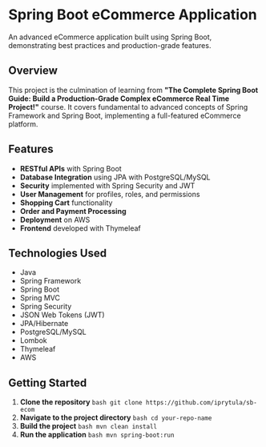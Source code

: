 # Spring Boot eCommerce Application

An advanced eCommerce application built using Spring Boot, demonstrating best practices and production-grade features.

## Overview

This project is the culmination of learning from **"The Complete Spring Boot Guide: Build a Production-Grade Complex eCommerce Real Time Project!"** course. It covers fundamental to advanced concepts of Spring Framework and Spring Boot, implementing a full-featured eCommerce platform.

## Features

- **RESTful APIs** with Spring Boot
- **Database Integration** using JPA with PostgreSQL/MySQL
- **Security** implemented with Spring Security and JWT
- **User Management** for profiles, roles, and permissions
- **Shopping Cart** functionality
- **Order and Payment Processing**
- **Deployment** on AWS
- **Frontend** developed with Thymeleaf

## Technologies Used

- Java
- Spring Framework
- Spring Boot
- Spring MVC
- Spring Security
- JSON Web Tokens (JWT)
- JPA/Hibernate
- PostgreSQL/MySQL
- Lombok
- Thymeleaf
- AWS

## Getting Started

1. **Clone the repository**
    ```bash git clone https://github.com/iprytula/sb-ecom```
2. **Navigate to the project directory**
    ```bash cd your-repo-name```
3. **Build the project**
    ```bash mvn clean install```
4. **Run the application**
    ```bash mvn spring-boot:run```